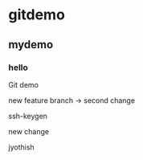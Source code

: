 # gitdemo
## mydemo
### hello
Git demo

new feature branch
-> second change


ssh-keygen

new change

jyothish

